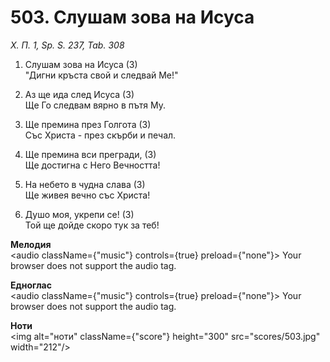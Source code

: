 # 503. Слушам зова на Исуса  

*Х. П. 1, Sp. S. 237, Tab. 308*  

1. Слушам зова на Исуса (3)  
"Дигни кръста свой и следвай Ме!"  

2. Аз ще ида след Исуса (3)  
Ще Го следвам вярно в пътя Му.  

3. Ще премина през Голгота (3)  
Със Христа - през скърби и печал.  

4. Ще премина вси прегради, (3)  
Ще достигна с Него Вечността!  

5. На небето в чудна слава (3)  
Ще живея вечно със Христа!  

6. Душо моя, укрепи се! (3)  
Той ще дойде скоро тук за теб!  

__Мелодия__  
<audio className={"music"} controls={true} preload={"none"}><source src="mp3/503.mp3" type="audio/mpeg"/>
Your browser does not support the audio tag.
</audio>  

__Едноглас__  
<audio className={"music"} controls={true} preload={"none"}><source src="transp/503.mp3" type="audio/mpeg"/>
Your browser does not support the audio tag.
</audio>  

__Ноти__  
<img alt="ноти" className={"score"} height="300" src="scores/503.jpg" width="212"/>
